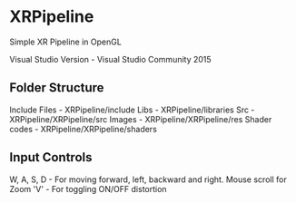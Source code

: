 # XRPipeline
Simple XR Pipeline in OpenGL

Visual Studio Version - Visual Studio Community 2015

Folder Structure
-----------------
Include Files - XRPipeline/include
Libs - XRPipeline/libraries
Src - XRPipeline/XRPipeline/src
Images - XRPipeline/XRPipeline/res
Shader codes - XRPipeline/XRPipeline/shaders

Input Controls
---------------
W, A, S, D - For moving forward, left, backward and right.
Mouse scroll for Zoom
'V' - For toggling ON/OFF distortion



